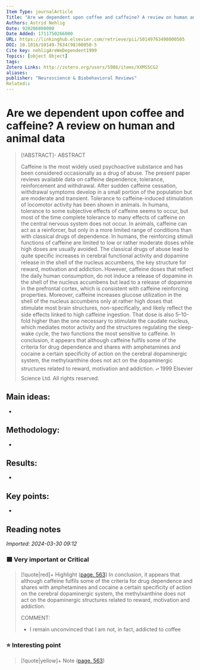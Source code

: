```yaml
---
Item Type: journalArticle
Title: "Are we dependent upon coffee and caffeine? A review on human and animal data"
Authors: Astrid Nehlig
Date: 920206800000
Date Added: 1711750266000
URL: https://linkinghub.elsevier.com/retrieve/pii/S0149763498000505
DOI: 10.1016/S0149-7634(98)00050-5
Cite key: nehligAreWeDependent1999
Topics: [object Object]
tags: 
Zotero Links: http://zotero.org/users/5986/items/XXMS5CG2
aliases: 
publisher: "Neuroscience & Biobehavioral Reviews"
Related:: 
---
```




# Are we dependent upon coffee and caffeine? A review on human and animal data

> [!ABSTRACT]- ABSTRACT
>  
> Caffeine is the most widely used psychoactive substance and has been considered occasionally as a drug of abuse. The present paper reviews available data on caffeine dependence, tolerance, reinforcement and withdrawal. After sudden caffeine cessation, withdrawal symptoms develop in a small portion of the population but are moderate and transient. Tolerance to caffeine-induced stimulation of locomotor activity has been shown in animals. In humans, tolerance to some subjective effects of caffeine seems to occur, but most of the time complete tolerance to many effects of caffeine on the central nervous system does not occur. In animals, caffeine can act as a reinforcer, but only in a more limited range of conditions than with classical drugs of dependence. In humans, the reinforcing stimuli functions of caffeine are limited to low or rather moderate doses while high doses are usually avoided. The classical drugs of abuse lead to quite speciﬁc increases in cerebral functional activity and dopamine release in the shell of the nucleus accumbens, the key structure for reward, motivation and addiction. However, caffeine doses that reﬂect the daily human consumption, do not induce a release of dopamine in the shell of the nucleus accumbens but lead to a release of dopamine in the prefrontal cortex, which is consistent with caffeine reinforcing properties. Moreover, caffeine increases glucose utilization in the shell of the nucleus accumbens only at rather high doses that stimulate most brain structures, non-speciﬁcally, and likely reﬂect the side effects linked to high caffeine ingestion. That dose is also 5–10-fold higher than the one necessary to stimulate the caudate nucleus, which mediates motor activity and the structures regulating the sleep-wake cycle, the two functions the most sensitive to caffeine. In conclusion, it appears that although caffeine fulﬁls some of the criteria for drug dependence and shares with amphetamines and cocaine a certain speciﬁcity of action on the cerebral dopaminergic system, the methylxanthine does not act on the dopaminergic structures related to reward, motivation and addiction. ᭧ 1999 Elsevier Science Ltd. All rights reserved.
> 


## Main ideas:
- 
## Methodology:
- 
## Results:
- 
## Key points:
- 

## Reading notes


*Imported: 2024-03-30 09:12*

### 🟥 Very important or Critical

> [!quote|red]+ Highlight ([page. 563](zotero://open-pdf/library/items/2KXAEK7Z?page=563&annotation=AID6GWF8))
> In conclusion, it appears that although caffeine fulfils some of the criteria for drug dependence and shares with amphetamines and cocaine a certain specificity of action on the cerebral dopaminergic system, the methylxanthine does not act on the dopaminergic structures related to reward, motivation and addiction. 
>
>COMMENT:
> - I remain unconvinced that I am not, in fact, addicted to coffee

### ⭐ Interesting point

> [!quote|yellow]+ Note ([page. 563](zotero://open-pdf/library/items/2KXAEK7Z?page=563&annotation=PVQJQXGL))
